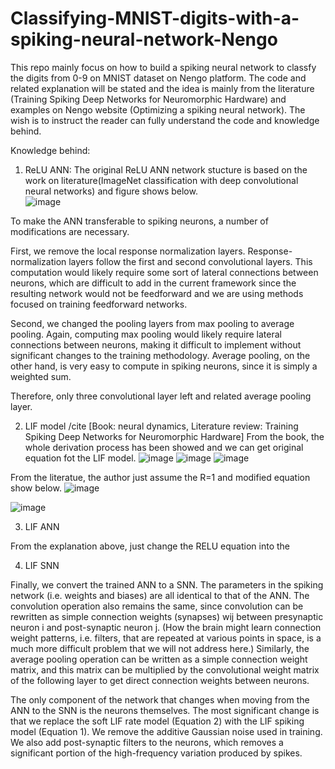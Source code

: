 # Classifying-MNIST-digits-with-a-spiking-neural-network-Nengo
This repo mainly focus on how to build a spiking neural network to classfy the digits from 0-9 on MNIST dataset on Nengo platform. The code and related explanation will be stated and the idea is mainly from the literature (Training Spiking Deep Networks for Neuromorphic Hardware) and examples on Nengo website (Optimizing a spiking neural network). The wish is to instruct the reader can fully understand the code and knowledge behind. 

Knowledge behind:

1. ReLU ANN:
The original ReLU ANN network stucture is based on the work on literature(ImageNet classification with deep convolutional neural networks) and figure shows below.  
![image](https://user-images.githubusercontent.com/60885586/200172935-5707b8a6-3d65-4e5f-8093-d62a4a8cd4ef.png) 

To make the ANN transferable to spiking neurons, a number of modifications are necessary. 

  First, we remove the local response normalization layers. Response-normalization layers follow the first and second convolutional layers. This computation would likely require some sort of lateral connections between neurons, which are difficult to add in the current framework since the resulting network would not be feedforward and we are using methods focused on training feedforward networks.
  
  Second, we changed the pooling layers from max pooling to average pooling. Again, computing max pooling would likely require lateral connections between neurons, making it difficult to implement without significant changes to the training methodology. Average pooling, on the other hand, is very easy to compute in spiking neurons, since it is simply a weighted sum.
  
Therefore, only three convolutional layer left and related average pooling layer. 

2. LIF model /cite [Book: neural dynamics, Literature review: Training Spiking Deep Networks for Neuromorphic Hardware]
From the book, the whole derivation process has been showed and we can get original equation fot the LIF model. 
![image](https://user-images.githubusercontent.com/60885586/200186786-55cba79e-e551-4246-ba9a-7dd84d0be8a1.png)
![image](https://user-images.githubusercontent.com/60885586/200186833-6148db39-194d-4a98-b440-f79e6c8167ad.png)
![image](https://user-images.githubusercontent.com/60885586/200186895-21c28b4c-986c-42c0-bb44-c0e34ce29fbc.png)

From the literatue, the author just assume the R=1 and modified equation show below.
![image](https://user-images.githubusercontent.com/60885586/200186562-95d94843-ac60-4352-a873-6ebe6768f961.png)

![image](https://user-images.githubusercontent.com/60885586/200186450-218c0e8e-89da-43c0-a13b-66ec1baa02e8.png)

3. LIF ANN

From the explanation above, just change the RELU equation into the 

4. LIF SNN

Finally, we convert the trained ANN to a SNN. The parameters in the spiking network (i.e. weights and biases) are all identical to that of the ANN. The convolution operation also remains the same, since convolution can be rewritten as simple connection weights (synapses) wij between presynaptic neuron i and post-synaptic neuron j. (How the brain might learn connection weight patterns, i.e. filters, that are repeated at various points in space, is a much more difficult problem that
we will not address here.) Similarly, the average pooling operation can be written as a simple connection weight matrix, and this matrix can be multiplied by the convolutional weight matrix of the following layer to get direct connection weights between neurons.

The only component of the network that changes when moving from the ANN to the SNN is the neurons themselves. The most significant change is that we replace the soft LIF rate model (Equation 2) with the LIF spiking model (Equation 1). We remove the additive Gaussian noise used in training. We also add post-synaptic filters to the neurons, which removes a significant portion of the high-frequency variation produced by spikes.



